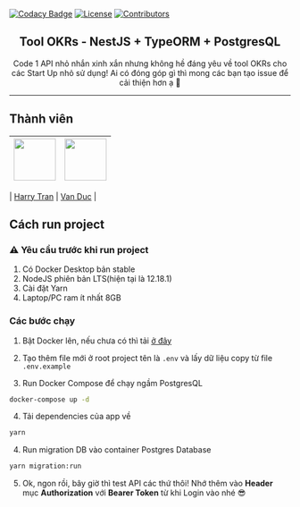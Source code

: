 [![Codacy Badge](https://app.codacy.com/project/badge/Grade/548555718f5b4f099c33bb35dc09d7c1)](https://www.codacy.com/gh/Olympus-Team/OKRs-enterprise-api?utm_source=github.com&utm_medium=referral&utm_content=Olympus-Team/OKRs-enterprise-api&utm_campaign=Badge_Grade)
[![License](https://img.shields.io/github/license/olympus-team/okrs-enterprise-api?color=%237159c1&logo=mit)](https://github.com/olympus-team/okrs-enterprise-api/blob/develop/license)
[![Contributors](https://img.shields.io/github/contributors/Olympus-Team/OKRs-enterprise-api?color=%237159c1&logoColor=%237159c1&style=flat)](https://github.com/Olympus-Team/OKRs-enterprise-api/graphs/contributors)

<h2 align="center">
Tool OKRs - NestJS + TypeORM + PostgresQL
</h2>

<p align="center">Code 1 API nhỏ nhắn xinh xắn nhưng không hề đáng yêu về tool OKRs cho các Start Up nhỏ sử dụng! Ai có đóng góp gì thì mong các bạn tạo issue để cải thiện hơn ạ 🥳</p>

<hr>

## Thành viên

| [<img src="https://avatars1.githubusercontent.com/u/24296018?s=460&u=6575a1785649a40e12d9593c46178b8fa36c3c9d&v=4" width="75px;"/>](https://github.com/harrytran998) | [<img src="https://avatars2.githubusercontent.com/u/29729545?s=460&u=b55c3313acc6c65df4be632f1a38e32d50b6cbfb&v=4" width="75px;"/>](https://github.com/phanduc0908) |
| :------------------------------------------------------------------------------------------------------------------------------------------------------------------: | ------------------------------------------------------------------------------------------------------------------------------------------------------------------- |


| [Harry Tran](https://github.com/harrytran998) | [Van Duc](https://github.com/phanduc0908) |

## Cách run project

### ⚠️ Yêu cầu trước khi run project

1. Có Docker Desktop bản stable
2. NodeJS phiên bản LTS(hiện tại là 12.18.1)
3. Cài đặt Yarn
4. Laptop/PC ram ít nhất 8GB

### Các bước chạy

1. Bật Docker lên, nếu chưa có thì tải [ở đây](https://www.docker.com/products/docker-desktop)

2. Tạo thêm file mới ở root project tên là `.env` và lấy dữ liệu copy từ file `.env.example`

3. Run Docker Compose để chạy ngầm PostgresQL

```bash
docker-compose up -d
```

4. Tải dependencies của app về

```bash
yarn
```

4. Run migration DB vào container Postgres Database

```bash
yarn migration:run
```

5. Ok, ngon rồi, bây giờ thì test API các thứ thôi! Nhớ thêm vào **Header** mục **Authorization** với **Bearer Token** từ khi Login vào nhé 😎
